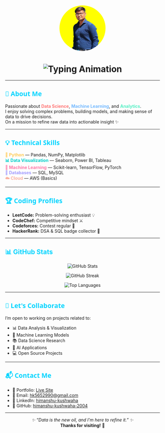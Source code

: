 <p align="center">
  <img src="Profile-DuX61viU.jpeg" width="150" style="border-radius: 50%;" alt="Himanshu Kushwaha" />
</p>

<h1 align="center">
  <img src="https://readme-typing-svg.demolab.com?font=Segoe+UI&size=30&duration=3000&pause=1000&color=00D4FF&center=true&vCenter=true&width=600&lines=Hi%2C+I'm+Himanshu+Kushwaha;Data+Science+%7C+ML+%7C+Analytics+Enthusiast;Transforming+Data+Into+Insights!" alt="Typing Animation" />
</h1>

---

<h2 style="color:#00d4ff; font-family:Segoe UI">🚀 About Me</h2>

<p>
  Passionate about <b style="color:#ff7675">Data Science</b>, <b style="color:#74b9ff">Machine Learning</b>, and <b style="color:#55efc4">Analytics</b>. <br>
  I enjoy solving complex problems, building models, and making sense of data to drive decisions.<br>
  On a mission to refine raw data into actionable insight ✨
</p>

---

<h2 style="color:#00d4ff; font-family:Segoe UI">💡 Technical Skills</h2>

<ul style="list-style-type:none; padding-left:0;">
  <li><b style="color:#feca57">🐍 Python</b> — Pandas, NumPy, Matplotlib</li>
  <li><b style="color:#00cec9">📊 Data Visualization</b> — Seaborn, Power BI, Tableau</li>
  <li><b style="color:#fd79a8">🧠 Machine Learning</b> — Scikit-learn, TensorFlow, PyTorch</li>
  <li><b style="color:#a29bfe">💾 Databases</b> — SQL, MySQL</li>
  <li><b style="color:#fab1a0">☁️ Cloud</b> — AWS (Basics)</li>
</ul>

---

<h2 style="color:#00d4ff; font-family:Segoe UI">🏆 Coding Profiles</h2>

<ul>
  <li><b>LeetCode:</b> Problem-solving enthusiast 💡</li>
  <li><b>CodeChef:</b> Competitive mindset ⚔️</li>
  <li><b>Codeforces:</b> Contest regular 🎯</li>
  <li><b>HackerRank:</b> DSA & SQL badge collector 🏅</li>
</ul>

---

<h2 style="color: #00d4ff;">📊 GitHub Stats</h2>
<p align="center">
  <img src="https://github-readme-stats.vercel.app/api?username=himanshu-kushwaha-2004&show_icons=true&theme=tokyonight&hide_border=true" alt="GitHub Stats" />
</p>
<p align="center">
  <img src="https://github-readme-streak-stats.herokuapp.com/?user=himanshu-kushwaha-2004&theme=tokyonight&hide_border=true" alt="GitHub Streak" />
</p>
<p align="center">
  <img src="https://github-readme-stats.vercel.app/api/top-langs/?username=himanshu-kushwaha-2004&layout=compact&theme=tokyonight&hide_border=true" alt="Top Languages" />
</p>

---

<h2 style="color:#00d4ff; font-family:Segoe UI">🤝 Let's Collaborate</h2>

<p>
  I’m open to working on projects related to:
</p>
<ul>
  <li>📊 Data Analysis & Visualization</li>
  <li>🤖 Machine Learning Models</li>
  <li>📚 Data Science Research</li>
  <li>🧠 AI Applications</li>
  <li>💻 Open Source Projects</li>
</ul>

---

<h2 style="color:#00d4ff; font-family:Segoe UI">📬 Contact Me</h2>

<ul>
  <li>🐙 Portfolio: <a href="https://github.com/himanshu-kushwaha-2004](https://my-portfolio-9jji.onrender.com">Live Site</a></li>
  <li>📧 Email: <a href="mailto:hk5652990@gmail.com">hk5652990@gmail.com</a></li>
  <li>💼 LinkedIn: <a href="https://linkedin.com/in/himanshu-kushwaha">himanshu-kushwaha</a></li>
  <li>🐙 GitHub: <a href="[https://github.com/himanshu-kushwaha-2004](https://github.com/HIMANSHU-KUSHWAHA-2004)">himanshu-kushwaha-2004</a></li>
</ul>

---

<p align="center">
  <i>✨ “Data is the new oil, and I'm here to refine it.” ✨</i><br>
  <b>Thanks for visiting!</b> 🙏
</p>
